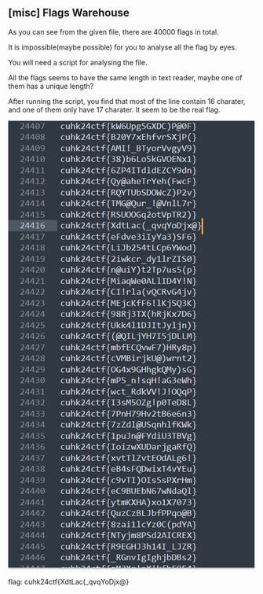## [misc] Flags Warehouse

As you can see from the given file, there are 40000 flags in total. 

It is impossible(maybe possible) for you to analyse all the flag by eyes.

You will need a script for analysing the file.

All the flags seems to have the same length in text reader, maybe one of them has a unique length?

After running the script, you find that most of the line contain 16 charater, and one of them only have 17 charater. It seem to be the real flag.

![](sample1.png)

flag: cuhk24ctf{XdtLac(_qvqYoDjx@}

